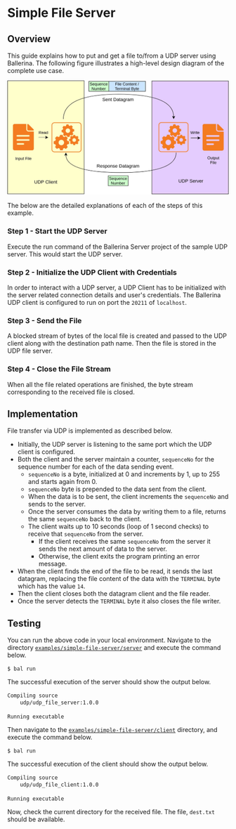 # Simple File Server

## Overview

This guide explains how to put and get a file to/from a UDP server using Ballerina.
The following figure illustrates a high-level design diagram of the complete use case.

![Sending a File with UDP](./simple-udp-server.jpg)

The below are the detailed explanations of each of the steps of this example.

### Step 1 - Start the UDP Server

Execute the run command of the Ballerina Server project of the sample UDP server. This would start the UDP server.

### Step 2 - Initialize the UDP Client with Credentials

In order to interact with a UDP server, a UDP Client has to be initialized with the server related connection details and user's credentials. The Ballerina UDP client is configured to run on port the `20211` of `localhost`.

### Step 3 - Send the File

A blocked stream of bytes of the local file is created and passed to the UDP client along with the destination path name.
Then the file is stored in the UDP file server.

### Step 4 - Close the File Stream

When all the file related operations are finished, the byte stream corresponding to the received file is closed.

## Implementation

File transfer via UDP is implemented as described below.
 - Initially, the UDP server is listening to the same port which the UDP client is configured.
 - Both the client and the server maintain a counter, `sequenceNo` for the sequence number for each of the data sending event.
   - `sequenceNo` is a byte, initialized at 0 and increments by 1, up to 255 and starts again from 0.
   - `sequenceNo` byte is prepended to the data sent from the client.
   - When the data is to be sent, the client increments the `sequenceNo` and sends to the server.
   - Once the server consumes the data by writing them to a file, returns the same `sequenceNo` back to the client.
   - The client waits up to 10 seconds (loop of 1 second checks) to receive that `sequenceNo` from the server.
     - If the client receives the same `sequenceNo` from the server it sends the next amount of data to the server.
     - Otherwise, the client exits the program printing an error message.
 - When the client finds the end of the file to be read, it sends the last datagram, replacing the file content of the data with the `TERMINAL` byte which has the value `14`.
 - Then the client closes both the datagram client and the file reader.
 - Once the server detects the `TERMINAL` byte it also closes the file writer.

## Testing

You can run the above code in your local environment. Navigate to the directory
[`examples/simple-file-server/server`](./server) and execute the command below.
```shell
$ bal run
```

The successful execution of the server should show the output below.
```shell
Compiling source
	udp/udp_file_server:1.0.0

Running executable
```

Then navigate to the [`examples/simple-file-server/client`](./client) directory, and execute the command below.
```shell
$ bal run
```

The successful execution of the client should show the output below.
```shell
Compiling source
	udp/udp_file_client:1.0.0

Running executable
```

Now, check the current directory for the received file. The file, `dest.txt` should be available.
